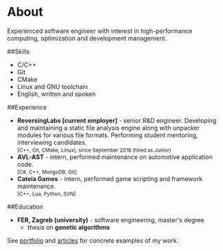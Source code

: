 # About

Experienced software engineer with interest in high-performance computing, optimization and development management.

##Skills

* C/C++
* Git
* CMake
* Linux and GNU toolchain
* English, written and spoken

##Experience

* **ReversingLabs [current employer]** - senior R&D engineer. Developing and maintaining a static file analysis engine along with unpacker modules for various file formats. Performing student mentoring, interviewing candidates. </br><small>[C++, Git, CMake, Linux], since September 2018 (hired as Junior)</small>
* **AVL-AST** - intern, performed maintenance on automotive application code.</br><small>[C#, C++, MongoDB, Git]</small>
* **Cateia Games** - intern, performed game scripting and framework maintenance.</br><small>[C++, Lua, Python, SVN]</small>

##Education

* **FER, Zagreb (university)** - software engineering, master's degree
    * thesis on **genetic algorithms**

See [portfolio](/portfolio) and [articles](/articles) for concrete examples of my work.
